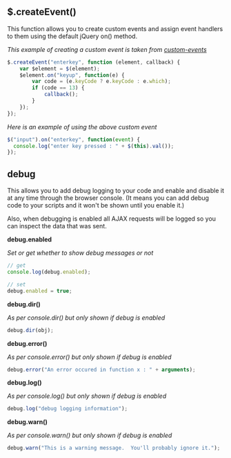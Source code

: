 $.createEvent()
-
This function allows you to create custom events and assign event handlers to them using the default jQuery on() method.

*This example of creating a custom event is taken from [custom-events](custom-events.js)*
```JavaScript
$.createEvent("enterkey", function (element, callback) {
    var $element = $(element);
    $element.on("keyup", function(e) {
        var code = (e.keyCode ? e.keyCode : e.which);
        if (code == 13) {
            callback();
        }
    });    
});
```
*Here is an example of using the above custom event*
```JavaScript
$("input").on("enterkey", function(event) {
  console.log("enter key pressed : " + $(this).val());
});
```

debug
-
This allows you to add debug logging to your code and enable and disable it at any time through the browser console.  (It means you can add debug code to your scripts and it won't be shown until you enable it.)

Also, when debugging is enabled all AJAX requests will be logged so you can inspect the data that was sent.

**debug.enabled**

*Set or get whether to show debug messages or not*
```JavaScript
// get
console.log(debug.enabled);

// set
debug.enabled = true;
```
**debug.dir()**

*As per console.dir() but only shown if debug is enabled*
```JavaScript
debug.dir(obj);
```
**debug.error()**

*As per console.error() but only shown if debug is enabled*
```JavaScript
debug.error("An error occured in function x : " + arguments);
```
**debug.log()**

*As per console.log() but only shown if debug is enabled*
```JavaScript
debug.log("debug logging information");
```
**debug.warn()**

*As per console.warn() but only shown if debug is enabled*
```JavaScript
debug.warn("This is a warning message.  You'll probably ignore it.");
```

